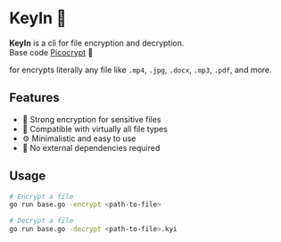 # KeyIn 🔐

**KeyIn** is a cli for file encryption and decryption.  
Base code [Picocrypt](https://github.com/Picocrypt/Picocrypt?tab=readme-ov-file) 📁

for encrypts literally any file like `.mp4`, `.jpg`, `.docx`, `.mp3`, `.pdf`, and more.

## Features

- 🔐 Strong encryption for sensitive files  
- 📁 Compatible with virtually all file types  
- ⚙️ Minimalistic and easy to use  
- 🚫 No external dependencies required  

## Usage

```bash
# Encrypt a file
go run base.go -encrypt <path-to-file>

# Decrypt a file
go run base.go -decrypt <path-to-file>.kyi
